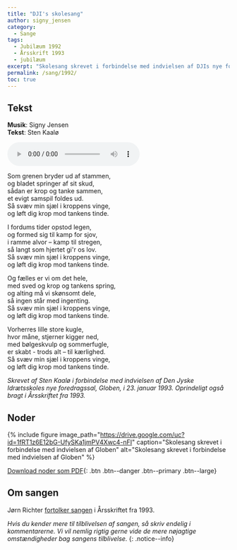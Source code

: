 ```yaml
---
title: "DJI's skolesang"
author: signy_jensen
category:
  - Sange
tags:
  - Jubilæum 1992
  - Årsskrift 1993
  - jubilæum
excerpt: "Skolesang skrevet i forbindelse med indvielsen af DJIs nye foredragssal, Globen."
permalink: /sang/1992/
toc: true
---
```


## Tekst

**Musik**: Signy Jensen  
**Tekst**: Sten Kaalø

<audio controls>
  <source src="https://drive.google.com/uc?id=1JwRHx7uvKuKa9T5iGW8ZfUVyAghNJ9-9" type="audio/mpeg">
  Your browser does not support the audio element.
</audio>

Som grenen bryder ud af stammen,  
og bladet springer af sit skud,  
sådan er krop og tanke sammen,  
et evigt samspil foldes ud.  
Så svæv min sjæl i kroppens vinge,   
og løft dig krop mod tankens tinde.

I fordums tider opstod legen,  
og formed sig til kamp for sjov,   
i ramme alvor – kamp til stregen,  
så langt som hjertet gi'r os lov.  
Så svæv min sjæl i kroppens vinge,   
og løft dig krop mod tankens tinde.

Og fælles er vi om det hele,  
med sved og krop og tankens spring,   
og alting må vi skønsomt dele,  
så ingen står med ingenting.  
Så svæv min sjæl i kroppens vinge,   
og løft dig krop mod tankens tinde.

Vorherres lille store kugle,  
hvor måne, stjerner kigger ned,   
med bølgeskvulp og sommerfugle,  
er skabt - trods alt – til kærlighed.   
Så svæv min sjæl i kroppens vinge,  
og løft dig krop mod tankens tinde.

_Skrevet af Sten Kaalø i forbindelse med indvielsen af Den Jyske Idrætsskoles nye foredragssal, Globen, i 23. januar 1993. Oprindeligt også bragt i Årsskriftet fra 1993._

## Noder

{% include figure image_path="https://drive.google.com/uc?id=1fRT1z6E12bG-UfySKa1jmPV4Xwc4-nFI" caption="Skolesang skrevet i forbindelse med indvielsen af Globen" alt="Skolesang skrevet i forbindelse med indvielsen af Globen" %}

[<i class='far fa-file-pdf'></i> Download noder som PDF](https://drive.google.com/uc?id=1SuRoR8I5e26PcQftwZSnDmJ0Me1Ejzye){: .btn .btn--danger .btn--primary .btn--large}

## Om sangen

Jørn Richter [fortolker sangen](/aarsskrift/1993/fortolkning-kaaloe/) i Årsskriftet fra 1993.

_Hvis du kender mere til tilblivelsen af sangen, så skriv endelig i kommentarerne. Vi vil nemlig rigtig gerne vide de mere nøjagtige omstændigheder bag sangens tilblivelse._
{: .notice--info}
